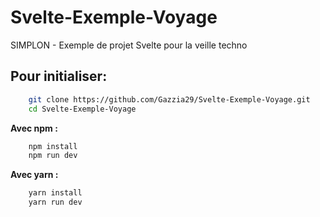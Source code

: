 # Svelte-Exemple-Voyage

SIMPLON - Exemple de projet Svelte pour la veille techno

## Pour initialiser:

```bash
	git clone https://github.com/Gazzia29/Svelte-Exemple-Voyage.git
	cd Svelte-Exemple-Voyage
```

**Avec npm :**

```bash
	npm install
	npm run dev
```

**Avec yarn :**

```bash
	yarn install
	yarn run dev
```
